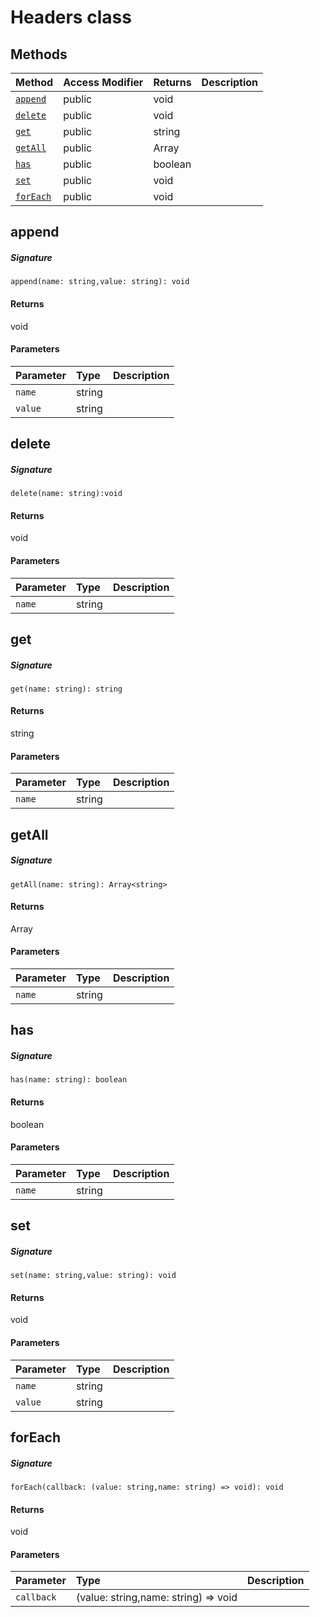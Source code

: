 # Headers class












## Methods

| Method	   | Access Modifier | Returns	| Description|
|:-------------|:----|:-------|:-----------|
|[`append`](#append~o9sk9)     | public | void |  |
|[`delete`](#delete~hwgq9)     | public | void |  |
|[`get`](#get~xkvg9)     | public | string |  |
|[`getAll`](#getall~cwr89)     | public | Array<string> |  |
|[`has`](#has~mnoc9)     | public | boolean |  |
|[`set`](#set~9zym9)     | public | void |  |
|[`forEach`](#foreach~jqfq9)     | public | void |  |




## append



##### Signature
`append(name: string,value: string): void`

#### Returns
void

#### Parameters


| Parameter	   | Type    | Description |
|:-------------|:---------------|:------------|
| `name`    | string |  |
| `value`    | string |  |


## delete



##### Signature
`delete(name: string):void`

#### Returns
void

#### Parameters


| Parameter	   | Type    | Description |
|:-------------|:---------------|:------------|
| `name`    | string |  |


## get



##### Signature
`get(name: string): string`

#### Returns
string

#### Parameters


| Parameter	   | Type    | Description |
|:-------------|:---------------|:------------|
| `name`    | string |  |


## getAll



##### Signature
`getAll(name: string): Array<string>`

#### Returns
Array<string>

#### Parameters


| Parameter	   | Type    | Description |
|:-------------|:---------------|:------------|
| `name`    | string |  |


## has



##### Signature
`has(name: string): boolean`

#### Returns
boolean

#### Parameters


| Parameter	   | Type    | Description |
|:-------------|:---------------|:------------|
| `name`    | string |  |


## set



##### Signature
`set(name: string,value: string): void`

#### Returns
void

#### Parameters


| Parameter	   | Type    | Description |
|:-------------|:---------------|:------------|
| `name`    | string |  |
| `value`    | string |  |


## forEach



##### Signature
`forEach(callback: (value: string,name: string) => void): void`

#### Returns
void

#### Parameters


| Parameter	   | Type    | Description |
|:-------------|:---------------|:------------|
| `callback`    | (value: string,name: string) => void |  |

